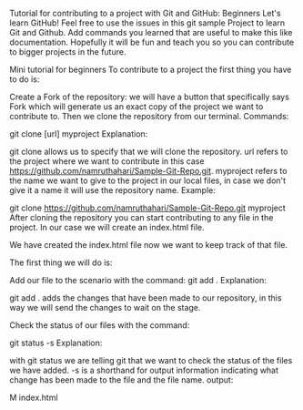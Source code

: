 Tutorial for contributing to a project with Git and GitHub: Beginners
Let's learn GitHub! Feel free to use the issues in this git sample Project to learn Git and Github. Add commands you learned that are useful to make this like documentation. Hopefully it will be fun and teach you so you can contribute to bigger projects in the future.

Mini tutorial for beginners
To contribute to a project the first thing you have to do is:

Create a Fork of the repository: we will have a button that specifically says Fork which will generate us an exact copy of the project we want to contribute to.
Then we clone the repository from our terminal.
Commands:

git clone [url] myproject
Explanation:

git clone allows us to specify that we will clone the repository.
url refers to the project where we want to contribute in this case https://github.com/namruthahari/Sample-Git-Repo.git.
myproject refers to the name we want to give to the project in our local files, in case we don't give it a name it will use the repository name.
Example:

git clone https://github.com/namruthahari/Sample-Git-Repo.git myproject
After cloning the repository you can start contributing to any file in the project. In our case we will create an index.html file.

We have created the index.html file now we want to keep track of that file.

The first thing we will do is:

Add our file to the scenario with the command:
git add .
Explanation:

git add . adds the changes that have been made to our repository, in this way we will send the changes to wait on the stage.

Check the status of our files with the command:

git status -s
Explanation:

with git status we are telling git that we want to check the status of the files we have added.
-s is a shorthand for output information indicating what change has been made to the file and the file name.
output:

M index.html